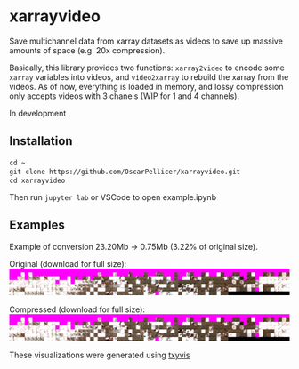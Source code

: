 # xarrayvideo
Save multichannel data from xarray datasets as videos to save up massive amounts of space (e.g. 20x compression).

Basically, this library provides two functions: `xarray2video` to encode some `xarray` variables into videos, and `video2xarray` to rebuild the xarray from the videos. As of now, everything is loaded in memory, and lossy compression only accepts videos with 3 chanels (WIP for 1 and 4 channels).

In development

## Installation 

```
cd ~
git clone https://github.com/OscarPellicer/xarrayvideo.git
cd xarrayvideo
```

Then run `jupyter lab` or VSCode to open example.ipynb

## Examples

Example of conversion 23.20Mb -> 0.75Mb (3.22% of original size).

Original (download for full size):
![Original image](img_orig.jpg)

Compressed (download for full size):
![Compressed image](img_comp.jpg)

These visualizations were generated using [txyvis](https://github.com/OscarPellicer/txyvis)